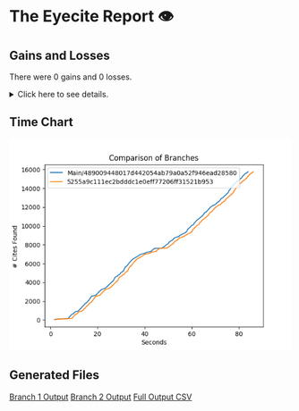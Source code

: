 # The Eyecite Report :eye:



Gains and Losses
---------
There were 0 gains and 0 losses.

<details>
<summary>Click here to see details.</summary>

|     id     |  Gain  |  Loss  |
| ---------- | ------ | ------ |


</details>



Time Chart
---------

![image](https://raw.githubusercontent.com/freelawproject/eyecite/artifacts/270/results/chart.png)


Generated Files
---------

[Branch 1 Output](https://raw.githubusercontent.com/freelawproject/eyecite/artifacts/270/results/489009448017d442054ab79a0a52f946ead28580.json)
[Branch 2 Output](https://raw.githubusercontent.com/freelawproject/eyecite/artifacts/270/results/5255a9c111ec2bdddc1e0eff77206ff31521b953.json)
[Full Output CSV ](https://raw.githubusercontent.com/freelawproject/eyecite/artifacts/270/results/output.csv)
